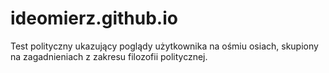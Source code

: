 # ideomierz.github.io

Test polityczny ukazujący poglądy użytkownika na ośmiu osiach, skupiony na zagadnieniach z zakresu filozofii politycznej.
